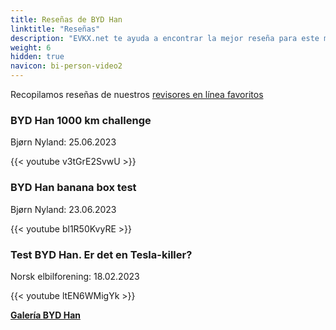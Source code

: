```yaml
---
title: Reseñas de BYD Han
linktitle: "Reseñas"
description: "EVKX.net te ayuda a encontrar la mejor reseña para este modelo."
weight: 6
hidden: true
navicon: bi-person-video2
---
```

Recopilamos reseñas de nuestros [revisores en línea favoritos](../../../../../guides/evreviewers/)

<div class="container text-center shadow p-2 pe-4 mb-5 bg-body-tertiary rounded border">
<h3>BYD Han 1000 km challenge</h3>
<p>Bjørn Nyland: 25.06.2023</p>

{{< youtube v3tGrE2SvwU >}}

</div>
<div class="container text-center shadow p-2 pe-4 mb-5 bg-body-tertiary rounded border">
<h3>BYD Han banana box test </h3>
<p>Bjørn Nyland: 23.06.2023</p>

{{< youtube bl1R50KvyRE >}}

</div>
<div class="container text-center shadow p-2 pe-4 mb-5 bg-body-tertiary rounded border">
<h3>Test BYD Han. Er det en Tesla-killer?</h3>
<p>Norsk elbilforening: 18.02.2023</p>

{{< youtube ltEN6WMigYk >}}

</div>
<div class="mt-3 mb-3">
<a href="../gallery/" class="text-decoration-none text-black">
<strong><i class="bi-arrow-left"></i>Galería  </strong>
</a>
<a href="../" class="text-decoration-none text-black float-end">
<strong>BYD Han <i class="bi-arrow-right"></i></strong>
</a>
</div>
